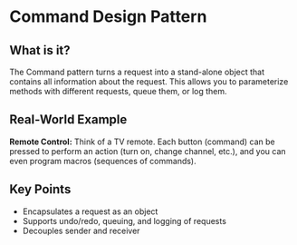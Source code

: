 # Command Design Pattern

## What is it?

The Command pattern turns a request into a stand-alone object that contains all information about the request. This allows you to parameterize methods with different requests, queue them, or log them.

## Real-World Example

**Remote Control:** Think of a TV remote. Each button (command) can be pressed to perform an action (turn on, change channel, etc.), and you can even program macros (sequences of commands).

## Key Points

- Encapsulates a request as an object
- Supports undo/redo, queuing, and logging of requests
- Decouples sender and receiver
